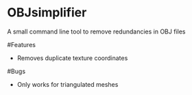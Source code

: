 # OBJsimplifier
A small command line tool to remove redundancies in OBJ files

#Features
- Removes duplicate texture coordinates

#Bugs
- Only works for triangulated meshes
